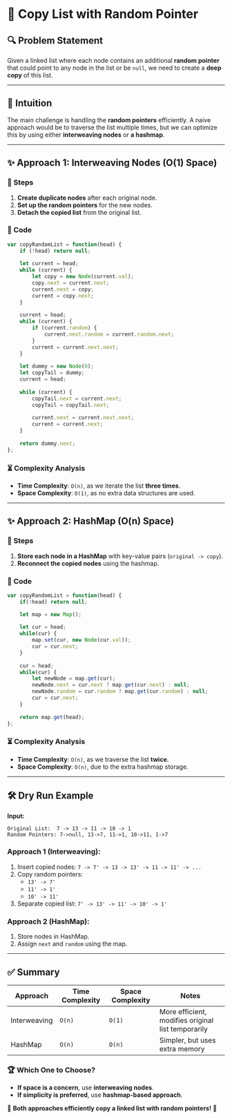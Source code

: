 # 📌 Copy List with Random Pointer

## 🔍 Problem Statement
Given a linked list where each node contains an additional **random pointer** that could point to any node in the list or be `null`, we need to create a **deep copy** of this list.

---
## 🤔 Intuition
The main challenge is handling the **random pointers** efficiently. A naive approach would be to traverse the list multiple times, but we can optimize this by using either **interweaving nodes** or **a hashmap**.

---
## ✨ Approach 1: Interweaving Nodes (O(1) Space)
### 🔄 Steps
1. **Create duplicate nodes** after each original node.
2. **Set up the random pointers** for the new nodes.
3. **Detach the copied list** from the original list.

### 📝 Code
```javascript
var copyRandomList = function(head) {
    if (!head) return null;
    
    let current = head;
    while (current) {
        let copy = new Node(current.val);
        copy.next = current.next;
        current.next = copy;
        current = copy.next;
    }
    
    current = head;
    while (current) {
        if (current.random) {
            current.next.random = current.random.next;
        }
        current = current.next.next;
    }
    
    let dummy = new Node(0);
    let copyTail = dummy;
    current = head;
    
    while (current) {
        copyTail.next = current.next;
        copyTail = copyTail.next;
        
        current.next = current.next.next;
        current = current.next;
    }
    
    return dummy.next;
};
```
### ⏳ Complexity Analysis
- **Time Complexity**: `O(n)`, as we iterate the list **three times**.
- **Space Complexity**: `O(1)`, as no extra data structures are used.

---
## ✨ Approach 2: HashMap (O(n) Space)
### 🔄 Steps
1. **Store each node in a HashMap** with key-value pairs (`original -> copy`).
2. **Reconnect the copied nodes** using the hashmap.

### 📝 Code
```javascript
var copyRandomList = function(head) {
    if(!head) return null;

    let map = new Map();
    
    let cur = head;
    while(cur) {
        map.set(cur, new Node(cur.val));
        cur = cur.next;
    }
    
    cur = head;
    while(cur) {
        let newNode = map.get(cur);
        newNode.next = cur.next ? map.get(cur.next) : null;
        newNode.random = cur.random ? map.get(cur.random) : null;
        cur = cur.next;
    }
    
    return map.get(head);
};
```
### ⏳ Complexity Analysis
- **Time Complexity**: `O(n)`, as we traverse the list **twice**.
- **Space Complexity**: `O(n)`, due to the extra hashmap storage.

---
## 🛠 Dry Run Example
**Input:**
```
Original List:  7 -> 13 -> 11 -> 10 -> 1
Random Pointers: 7->null, 13->7, 11->1, 10->11, 1->7
```

### Approach 1 (Interweaving):
1. Insert copied nodes: `7 -> 7' -> 13 -> 13' -> 11 -> 11' -> ...`
2. Copy random pointers:
   - `13' -> 7'`
   - `11' -> 1'`
   - `10' -> 11'`
3. Separate copied list: `7' -> 13' -> 11' -> 10' -> 1'`

### Approach 2 (HashMap):
1. Store nodes in HashMap.
2. Assign `next` and `random` using the map.

---
## ✅ Summary
| Approach  | Time Complexity | Space Complexity | Notes |
|-----------|---------------|----------------|-------|
| Interweaving | `O(n)` | `O(1)` | More efficient, modifies original list temporarily |
| HashMap | `O(n)` | `O(n)` | Simpler, but uses extra memory |

### 🏆 Which One to Choose?
- **If space is a concern**, use **interweaving nodes**.
- **If simplicity is preferred**, use **hashmap-based approach**.

🚀 **Both approaches efficiently copy a linked list with random pointers!** 🎯

